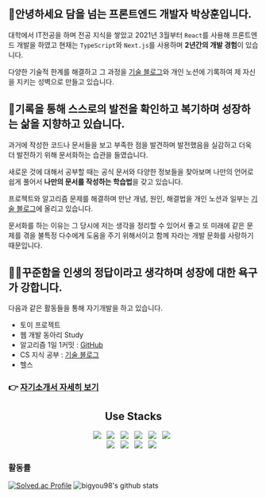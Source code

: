 ## 👋안녕하세요 **담을 넘는 프론트엔드 개발자 박상훈**입니다.

대학에서 IT전공을 하며 전공 지식을 쌓았고 2021년 3월부터 `React`를 사용해 프론트엔드 개발을 하였고 현재는 `TypeScript`와 `Next.js`를 사용하며 **2년간의 개발 경험**이 있습니다.<br />

다양한 기술적 한계를 해결하고 그 과정을 [기술 블로그](https://bigyou98.tistory.com/)와 개인 노션에 기록하여 제 자신을 지키는 성벽으로 만들고 있습니다.


## 📜기록을 통해 스스로의 발전을 확인하고 복기하며 성장하는 삶을 지향하고 있습니다.

과거에 작성한 코드나 문서들을 보고 부족한 점을 발견하며 발전했음을 실감하고 더욱 더 발전하기 위해 문서화하는 습관을 들였습니다.

새로운 것에 대해서 공부할 때는 공식 문서와 다양한 정보들을 찾아보며 나만의 언어로 쉽게 풀어서 **나만의 문서를 작성하는 학습법**을 갖고 있습니다.

프로젝트와 알고리즘 문제를 해결하며 만난 개념, 원인, 해결법을 개인 노션과 일부는 [기술 블로그](https://bigyou98.tistory.com/)에 올리고 있습니다.

문서화를 하는 이유는 그 당시에 저는 생각을 정리할 수 있어서 좋고 또 미래에 같은 문제를 겪을 불특정 다수에게 도움을 주기 위해서이고 함께 자라는 개발 문화를 사랑하기 때문입니다.


## 🏃‍♂️꾸준함을 인생의 정답이라고 생각하며 성장에 대한 욕구가 강합니다.

다음과 같은 활동들을 통해 자기개발을 하고 있습니다.

- 토이 프로젝트
- 웹 개발 동아리 Study
- 알고리즘 1일 1커밋 : [GitHub](https://github.com/bigyou98/myBaekJoon)
- CS 지식 공부 : [기술 블로그](https://bigyou98.tistory.com/)
- 헬스

### 👉 [자기소개서 자세히 보기](https://sanghoon98.notion.site/897e3e5d39dc4d86b849fea212b090c4)

<div align=center>
  <h2>Use Stacks</h2>
    <img src="https://img.shields.io/badge/HTML5-E34F26?style=flat-square&logo=HTML5&logoColor=white"/> &nbsp
    <img src="https://img.shields.io/badge/CSS3-1572B6?style=flat-square&logo=CSS3&logoColor=white"/> &nbsp
    <img src="https://img.shields.io/badge/JavaScript-F7DF1E?style=flat-square&logo=JavaScript&logoColor=white"/> &nbsp
    <img src="https://img.shields.io/badge/-TypeScript-007ACC?style=flat-square&logo=typescript&logoColor=white" /> &nbsp
    <img src="https://img.shields.io/badge/-React-45b8d8?style=flat-square&logo=react&logoColor=white" /> &nbsp
    <img src="https://img.shields.io/badge/Next.js-000000?style=flat-square&logo=Next.js&logoColor=white"/> &nbsp
  <br />
    <img src="https://img.shields.io/badge/Redux-764ABC?style=flat-square&logo=redux&logoColor=white" /> &nbsp
    <img src="https://img.shields.io/badge/React_Query-FF4154?style=flat-square&logo=reactquery&logoColor=white" /> &nbsp
    <img src="https://img.shields.io/badge/React_Hook_Form-EC5990?style=flat-square&logo=reacthookform&logoColor=white" /> &nbsp    
    <img src="https://img.shields.io/badge/-Styled_Components-db7092?style=flat-square&logo=styled-components&logoColor=white" /> &nbsp
</div>


### 활동률
[![Solved.ac Profile](http://mazassumnida.wtf/api/v2/generate_badge?boj=bigyou98)](https://solved.ac/bigyou98/)
![bigyou98's github stats](https://github-readme-stats.vercel.app/api?username=bigyou98&show_icons=true)
